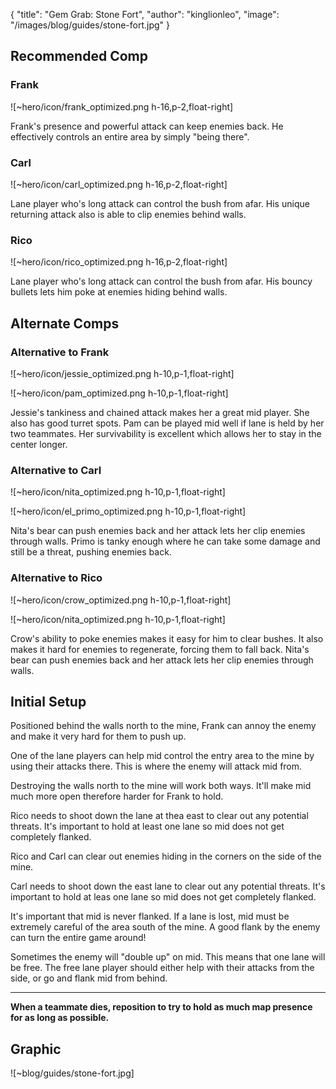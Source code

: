{ "title": "Gem Grab: Stone Fort", "author": "kinglionleo", "image": "/images/blog/guides/stone-fort.jpg" }

Recommended Comp
---

### Frank

![~hero/icon/frank_optimized.png h-16,p-2,float-right] 

Frank's presence and powerful attack can keep enemies back. He effectively controls an entire area by simply "being there".

### Carl

![~hero/icon/carl_optimized.png h-16,p-2,float-right] 

Lane player who's long attack can control the bush from afar. His unique returning attack also is able to clip enemies behind walls.

### Rico

![~hero/icon/rico_optimized.png h-16,p-2,float-right] 

Lane player who's long attack can control the bush from afar. His bouncy bullets lets him poke at enemies hiding behind walls.

Alternate Comps
---

### Alternative to Frank

![~hero/icon/jessie_optimized.png h-10,p-1,float-right]

![~hero/icon/pam_optimized.png h-10,p-1,float-right]

Jessie's tankiness and chained attack makes her a great mid player. She also has good turret spots.
Pam can be played mid well if lane is held by her two teammates. Her survivability is excellent which allows her to stay in the center longer.

### Alternative to Carl

![~hero/icon/nita_optimized.png h-10,p-1,float-right]

![~hero/icon/el_primo_optimized.png h-10,p-1,float-right]

Nita's bear can push enemies back and her attack lets her clip enemies through walls.
Primo is tanky enough where he can take some damage and still be a threat, pushing enemies back.

### Alternative to Rico

![~hero/icon/crow_optimized.png h-10,p-1,float-right]

![~hero/icon/nita_optimized.png h-10,p-1,float-right]

Crow's ability to poke enemies makes it easy for him to clear bushes. It also makes it hard for enemies to regenerate, forcing them to fall back.
Nita's bear can push enemies back and her attack lets her clip enemies through walls.

Initial Setup
---

Positioned behind the walls north to the mine, Frank can annoy the enemy and make it very hard for them to push up.

One of the lane players can help mid control the entry area to the mine by using their attacks there. This is where the enemy will attack mid from.

Destroying the walls north to the mine will work both ways. It'll make mid much more open therefore harder for Frank to hold.

Rico needs to shoot down the lane at thea east to clear out any potential threats. It's important to hold at least one lane so mid does not get completely flanked.

Rico and Carl can clear out enemies hiding in the corners on the side of the mine.

Carl needs to shoot down the east lane to clear out any potential threats. It's important to hold at leas one lane so mid does not get completely flanked.

It's important that mid is never flanked. If a lane is lost, mid must be extremely careful of the area south of the mine. A good flank by the enemy can turn the entire game around!

Sometimes the enemy will "double up" on mid. This means that one lane will be free. The free lane player should either help with their attacks from the side, or go and flank mid from behind.

---

**When a teammate dies, reposition to try to hold as much map presence for as long as possible.**

Graphic
---

![~blog/guides/stone-fort.jpg]
